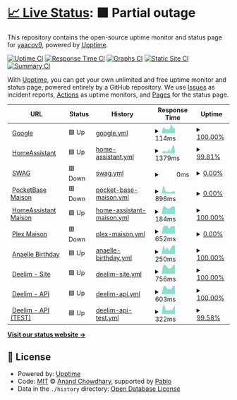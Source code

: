# [📈 Live Status](https://yaacov9.github.io/upptime): <!--live status--> **🟧 Partial outage**

This repository contains the open-source uptime monitor and status page for [yaacov9](http://elbazyaacov.com/), powered by [Upptime](https://github.com/upptime/upptime).

[![Uptime CI](https://github.com/yaacov9/upptime/workflows/Uptime%20CI/badge.svg)](https://github.com/yaacov9/upptime/actions?query=workflow%3A%22Uptime+CI%22)
[![Response Time CI](https://github.com/yaacov9/upptime/workflows/Response%20Time%20CI/badge.svg)](https://github.com/yaacov9/upptime/actions?query=workflow%3A%22Response+Time+CI%22)
[![Graphs CI](https://github.com/yaacov9/upptime/workflows/Graphs%20CI/badge.svg)](https://github.com/yaacov9/upptime/actions?query=workflow%3A%22Graphs+CI%22)
[![Static Site CI](https://github.com/yaacov9/upptime/workflows/Static%20Site%20CI/badge.svg)](https://github.com/yaacov9/upptime/actions?query=workflow%3A%22Static+Site+CI%22)
[![Summary CI](https://github.com/yaacov9/upptime/workflows/Summary%20CI/badge.svg)](https://github.com/yaacov9/upptime/actions?query=workflow%3A%22Summary+CI%22)

With [Upptime](https://upptime.js.org), you can get your own unlimited and free uptime monitor and status page, powered entirely by a GitHub repository. We use [Issues](https://github.com/yaacov9/upptime/issues) as incident reports, [Actions](https://github.com/yaacov9/upptime/actions) as uptime monitors, and [Pages](https://yaacov9.github.io/upptime) for the status page.

<!--start: status pages-->
<!-- This summary is generated by Upptime (https://github.com/upptime/upptime) -->
<!-- Do not edit this manually, your changes will be overwritten -->
<!-- prettier-ignore -->
| URL | Status | History | Response Time | Uptime |
| --- | ------ | ------- | ------------- | ------ |
| <img alt="" src="https://icons.duckduckgo.com/ip3/www.google.com.ico" height="13"> [Google](https://www.google.com) | 🟩 Up | [google.yml](https://github.com/yaacov9/upptime/commits/HEAD/history/google.yml) | <details><summary><img alt="Response time graph" src="./graphs/google/response-time-week.png" height="20"> 114ms</summary><br><a href="https://yaacov9.github.io/upptime/history/google"><img alt="Response time 106" src="https://img.shields.io/endpoint?url=https%3A%2F%2Fraw.githubusercontent.com%2Fyaacov9%2Fupptime%2FHEAD%2Fapi%2Fgoogle%2Fresponse-time.json"></a><br><a href="https://yaacov9.github.io/upptime/history/google"><img alt="24-hour response time 98" src="https://img.shields.io/endpoint?url=https%3A%2F%2Fraw.githubusercontent.com%2Fyaacov9%2Fupptime%2FHEAD%2Fapi%2Fgoogle%2Fresponse-time-day.json"></a><br><a href="https://yaacov9.github.io/upptime/history/google"><img alt="7-day response time 114" src="https://img.shields.io/endpoint?url=https%3A%2F%2Fraw.githubusercontent.com%2Fyaacov9%2Fupptime%2FHEAD%2Fapi%2Fgoogle%2Fresponse-time-week.json"></a><br><a href="https://yaacov9.github.io/upptime/history/google"><img alt="30-day response time 106" src="https://img.shields.io/endpoint?url=https%3A%2F%2Fraw.githubusercontent.com%2Fyaacov9%2Fupptime%2FHEAD%2Fapi%2Fgoogle%2Fresponse-time-month.json"></a><br><a href="https://yaacov9.github.io/upptime/history/google"><img alt="1-year response time 106" src="https://img.shields.io/endpoint?url=https%3A%2F%2Fraw.githubusercontent.com%2Fyaacov9%2Fupptime%2FHEAD%2Fapi%2Fgoogle%2Fresponse-time-year.json"></a></details> | <details><summary><a href="https://yaacov9.github.io/upptime/history/google">100.00%</a></summary><a href="https://yaacov9.github.io/upptime/history/google"><img alt="All-time uptime 100.00%" src="https://img.shields.io/endpoint?url=https%3A%2F%2Fraw.githubusercontent.com%2Fyaacov9%2Fupptime%2FHEAD%2Fapi%2Fgoogle%2Fuptime.json"></a><br><a href="https://yaacov9.github.io/upptime/history/google"><img alt="24-hour uptime 100.00%" src="https://img.shields.io/endpoint?url=https%3A%2F%2Fraw.githubusercontent.com%2Fyaacov9%2Fupptime%2FHEAD%2Fapi%2Fgoogle%2Fuptime-day.json"></a><br><a href="https://yaacov9.github.io/upptime/history/google"><img alt="7-day uptime 100.00%" src="https://img.shields.io/endpoint?url=https%3A%2F%2Fraw.githubusercontent.com%2Fyaacov9%2Fupptime%2FHEAD%2Fapi%2Fgoogle%2Fuptime-week.json"></a><br><a href="https://yaacov9.github.io/upptime/history/google"><img alt="30-day uptime 100.00%" src="https://img.shields.io/endpoint?url=https%3A%2F%2Fraw.githubusercontent.com%2Fyaacov9%2Fupptime%2FHEAD%2Fapi%2Fgoogle%2Fuptime-month.json"></a><br><a href="https://yaacov9.github.io/upptime/history/google"><img alt="1-year uptime 100.00%" src="https://img.shields.io/endpoint?url=https%3A%2F%2Fraw.githubusercontent.com%2Fyaacov9%2Fupptime%2FHEAD%2Fapi%2Fgoogle%2Fuptime-year.json"></a></details>
| <img alt="" src="https://icons.duckduckgo.com/ip3/homeassistant.maav.duckdns.org.ico" height="13"> [HomeAssistant](https://homeassistant.maav.duckdns.org) | 🟩 Up | [home-assistant.yml](https://github.com/yaacov9/upptime/commits/HEAD/history/home-assistant.yml) | <details><summary><img alt="Response time graph" src="./graphs/home-assistant/response-time-week.png" height="20"> 1379ms</summary><br><a href="https://yaacov9.github.io/upptime/history/home-assistant"><img alt="Response time 3451" src="https://img.shields.io/endpoint?url=https%3A%2F%2Fraw.githubusercontent.com%2Fyaacov9%2Fupptime%2FHEAD%2Fapi%2Fhome-assistant%2Fresponse-time.json"></a><br><a href="https://yaacov9.github.io/upptime/history/home-assistant"><img alt="24-hour response time 670" src="https://img.shields.io/endpoint?url=https%3A%2F%2Fraw.githubusercontent.com%2Fyaacov9%2Fupptime%2FHEAD%2Fapi%2Fhome-assistant%2Fresponse-time-day.json"></a><br><a href="https://yaacov9.github.io/upptime/history/home-assistant"><img alt="7-day response time 1379" src="https://img.shields.io/endpoint?url=https%3A%2F%2Fraw.githubusercontent.com%2Fyaacov9%2Fupptime%2FHEAD%2Fapi%2Fhome-assistant%2Fresponse-time-week.json"></a><br><a href="https://yaacov9.github.io/upptime/history/home-assistant"><img alt="30-day response time 2315" src="https://img.shields.io/endpoint?url=https%3A%2F%2Fraw.githubusercontent.com%2Fyaacov9%2Fupptime%2FHEAD%2Fapi%2Fhome-assistant%2Fresponse-time-month.json"></a><br><a href="https://yaacov9.github.io/upptime/history/home-assistant"><img alt="1-year response time 3451" src="https://img.shields.io/endpoint?url=https%3A%2F%2Fraw.githubusercontent.com%2Fyaacov9%2Fupptime%2FHEAD%2Fapi%2Fhome-assistant%2Fresponse-time-year.json"></a></details> | <details><summary><a href="https://yaacov9.github.io/upptime/history/home-assistant">99.81%</a></summary><a href="https://yaacov9.github.io/upptime/history/home-assistant"><img alt="All-time uptime 98.13%" src="https://img.shields.io/endpoint?url=https%3A%2F%2Fraw.githubusercontent.com%2Fyaacov9%2Fupptime%2FHEAD%2Fapi%2Fhome-assistant%2Fuptime.json"></a><br><a href="https://yaacov9.github.io/upptime/history/home-assistant"><img alt="24-hour uptime 100.00%" src="https://img.shields.io/endpoint?url=https%3A%2F%2Fraw.githubusercontent.com%2Fyaacov9%2Fupptime%2FHEAD%2Fapi%2Fhome-assistant%2Fuptime-day.json"></a><br><a href="https://yaacov9.github.io/upptime/history/home-assistant"><img alt="7-day uptime 99.81%" src="https://img.shields.io/endpoint?url=https%3A%2F%2Fraw.githubusercontent.com%2Fyaacov9%2Fupptime%2FHEAD%2Fapi%2Fhome-assistant%2Fuptime-week.json"></a><br><a href="https://yaacov9.github.io/upptime/history/home-assistant"><img alt="30-day uptime 98.19%" src="https://img.shields.io/endpoint?url=https%3A%2F%2Fraw.githubusercontent.com%2Fyaacov9%2Fupptime%2FHEAD%2Fapi%2Fhome-assistant%2Fuptime-month.json"></a><br><a href="https://yaacov9.github.io/upptime/history/home-assistant"><img alt="1-year uptime 98.13%" src="https://img.shields.io/endpoint?url=https%3A%2F%2Fraw.githubusercontent.com%2Fyaacov9%2Fupptime%2FHEAD%2Fapi%2Fhome-assistant%2Fuptime-year.json"></a></details>
| <img alt="" src="https://icons.duckduckgo.com/ip3/maav.duckdns.org.ico" height="13"> [SWAG](https://maav.duckdns.org) | 🟥 Down | [swag.yml](https://github.com/yaacov9/upptime/commits/HEAD/history/swag.yml) | <details><summary><img alt="Response time graph" src="./graphs/swag/response-time-week.png" height="20"> 0ms</summary><br><a href="https://yaacov9.github.io/upptime/history/swag"><img alt="Response time 0" src="https://img.shields.io/endpoint?url=https%3A%2F%2Fraw.githubusercontent.com%2Fyaacov9%2Fupptime%2FHEAD%2Fapi%2Fswag%2Fresponse-time.json"></a><br><a href="https://yaacov9.github.io/upptime/history/swag"><img alt="24-hour response time 0" src="https://img.shields.io/endpoint?url=https%3A%2F%2Fraw.githubusercontent.com%2Fyaacov9%2Fupptime%2FHEAD%2Fapi%2Fswag%2Fresponse-time-day.json"></a><br><a href="https://yaacov9.github.io/upptime/history/swag"><img alt="7-day response time 0" src="https://img.shields.io/endpoint?url=https%3A%2F%2Fraw.githubusercontent.com%2Fyaacov9%2Fupptime%2FHEAD%2Fapi%2Fswag%2Fresponse-time-week.json"></a><br><a href="https://yaacov9.github.io/upptime/history/swag"><img alt="30-day response time 0" src="https://img.shields.io/endpoint?url=https%3A%2F%2Fraw.githubusercontent.com%2Fyaacov9%2Fupptime%2FHEAD%2Fapi%2Fswag%2Fresponse-time-month.json"></a><br><a href="https://yaacov9.github.io/upptime/history/swag"><img alt="1-year response time 0" src="https://img.shields.io/endpoint?url=https%3A%2F%2Fraw.githubusercontent.com%2Fyaacov9%2Fupptime%2FHEAD%2Fapi%2Fswag%2Fresponse-time-year.json"></a></details> | <details><summary><a href="https://yaacov9.github.io/upptime/history/swag">0.00%</a></summary><a href="https://yaacov9.github.io/upptime/history/swag"><img alt="All-time uptime 0.00%" src="https://img.shields.io/endpoint?url=https%3A%2F%2Fraw.githubusercontent.com%2Fyaacov9%2Fupptime%2FHEAD%2Fapi%2Fswag%2Fuptime.json"></a><br><a href="https://yaacov9.github.io/upptime/history/swag"><img alt="24-hour uptime 0.00%" src="https://img.shields.io/endpoint?url=https%3A%2F%2Fraw.githubusercontent.com%2Fyaacov9%2Fupptime%2FHEAD%2Fapi%2Fswag%2Fuptime-day.json"></a><br><a href="https://yaacov9.github.io/upptime/history/swag"><img alt="7-day uptime 0.00%" src="https://img.shields.io/endpoint?url=https%3A%2F%2Fraw.githubusercontent.com%2Fyaacov9%2Fupptime%2FHEAD%2Fapi%2Fswag%2Fuptime-week.json"></a><br><a href="https://yaacov9.github.io/upptime/history/swag"><img alt="30-day uptime 1.38%" src="https://img.shields.io/endpoint?url=https%3A%2F%2Fraw.githubusercontent.com%2Fyaacov9%2Fupptime%2FHEAD%2Fapi%2Fswag%2Fuptime-month.json"></a><br><a href="https://yaacov9.github.io/upptime/history/swag"><img alt="1-year uptime 0.00%" src="https://img.shields.io/endpoint?url=https%3A%2F%2Fraw.githubusercontent.com%2Fyaacov9%2Fupptime%2FHEAD%2Fapi%2Fswag%2Fuptime-year.json"></a></details>
| <img alt="" src="https://icons.duckduckgo.com/ip3/pkbase.maav.duckdns.org.ico" height="13"> [PocketBase Maison](https://pkbase.maav.duckdns.org) | 🟥 Down | [pocket-base-maison.yml](https://github.com/yaacov9/upptime/commits/HEAD/history/pocket-base-maison.yml) | <details><summary><img alt="Response time graph" src="./graphs/pocket-base-maison/response-time-week.png" height="20"> 896ms</summary><br><a href="https://yaacov9.github.io/upptime/history/pocket-base-maison"><img alt="Response time 2531" src="https://img.shields.io/endpoint?url=https%3A%2F%2Fraw.githubusercontent.com%2Fyaacov9%2Fupptime%2FHEAD%2Fapi%2Fpocket-base-maison%2Fresponse-time.json"></a><br><a href="https://yaacov9.github.io/upptime/history/pocket-base-maison"><img alt="24-hour response time 681" src="https://img.shields.io/endpoint?url=https%3A%2F%2Fraw.githubusercontent.com%2Fyaacov9%2Fupptime%2FHEAD%2Fapi%2Fpocket-base-maison%2Fresponse-time-day.json"></a><br><a href="https://yaacov9.github.io/upptime/history/pocket-base-maison"><img alt="7-day response time 896" src="https://img.shields.io/endpoint?url=https%3A%2F%2Fraw.githubusercontent.com%2Fyaacov9%2Fupptime%2FHEAD%2Fapi%2Fpocket-base-maison%2Fresponse-time-week.json"></a><br><a href="https://yaacov9.github.io/upptime/history/pocket-base-maison"><img alt="30-day response time 2063" src="https://img.shields.io/endpoint?url=https%3A%2F%2Fraw.githubusercontent.com%2Fyaacov9%2Fupptime%2FHEAD%2Fapi%2Fpocket-base-maison%2Fresponse-time-month.json"></a><br><a href="https://yaacov9.github.io/upptime/history/pocket-base-maison"><img alt="1-year response time 2531" src="https://img.shields.io/endpoint?url=https%3A%2F%2Fraw.githubusercontent.com%2Fyaacov9%2Fupptime%2FHEAD%2Fapi%2Fpocket-base-maison%2Fresponse-time-year.json"></a></details> | <details><summary><a href="https://yaacov9.github.io/upptime/history/pocket-base-maison">0.00%</a></summary><a href="https://yaacov9.github.io/upptime/history/pocket-base-maison"><img alt="All-time uptime 0.00%" src="https://img.shields.io/endpoint?url=https%3A%2F%2Fraw.githubusercontent.com%2Fyaacov9%2Fupptime%2FHEAD%2Fapi%2Fpocket-base-maison%2Fuptime.json"></a><br><a href="https://yaacov9.github.io/upptime/history/pocket-base-maison"><img alt="24-hour uptime 0.00%" src="https://img.shields.io/endpoint?url=https%3A%2F%2Fraw.githubusercontent.com%2Fyaacov9%2Fupptime%2FHEAD%2Fapi%2Fpocket-base-maison%2Fuptime-day.json"></a><br><a href="https://yaacov9.github.io/upptime/history/pocket-base-maison"><img alt="7-day uptime 0.00%" src="https://img.shields.io/endpoint?url=https%3A%2F%2Fraw.githubusercontent.com%2Fyaacov9%2Fupptime%2FHEAD%2Fapi%2Fpocket-base-maison%2Fuptime-week.json"></a><br><a href="https://yaacov9.github.io/upptime/history/pocket-base-maison"><img alt="30-day uptime 1.38%" src="https://img.shields.io/endpoint?url=https%3A%2F%2Fraw.githubusercontent.com%2Fyaacov9%2Fupptime%2FHEAD%2Fapi%2Fpocket-base-maison%2Fuptime-month.json"></a><br><a href="https://yaacov9.github.io/upptime/history/pocket-base-maison"><img alt="1-year uptime 0.00%" src="https://img.shields.io/endpoint?url=https%3A%2F%2Fraw.githubusercontent.com%2Fyaacov9%2Fupptime%2FHEAD%2Fapi%2Fpocket-base-maison%2Fuptime-year.json"></a></details>
| <img alt="" src="https://icons.duckduckgo.com/ip3/homeassistant.maav.duckdns.org.ico" height="13"> [HomeAssistant Maison](https://HomeAssistant.maav.duckdns.org) | 🟩 Up | [home-assistant-maison.yml](https://github.com/yaacov9/upptime/commits/HEAD/history/home-assistant-maison.yml) | <details><summary><img alt="Response time graph" src="./graphs/home-assistant-maison/response-time-week.png" height="20"> 184ms</summary><br><a href="https://yaacov9.github.io/upptime/history/home-assistant-maison"><img alt="Response time 663" src="https://img.shields.io/endpoint?url=https%3A%2F%2Fraw.githubusercontent.com%2Fyaacov9%2Fupptime%2FHEAD%2Fapi%2Fhome-assistant-maison%2Fresponse-time.json"></a><br><a href="https://yaacov9.github.io/upptime/history/home-assistant-maison"><img alt="24-hour response time 195" src="https://img.shields.io/endpoint?url=https%3A%2F%2Fraw.githubusercontent.com%2Fyaacov9%2Fupptime%2FHEAD%2Fapi%2Fhome-assistant-maison%2Fresponse-time-day.json"></a><br><a href="https://yaacov9.github.io/upptime/history/home-assistant-maison"><img alt="7-day response time 184" src="https://img.shields.io/endpoint?url=https%3A%2F%2Fraw.githubusercontent.com%2Fyaacov9%2Fupptime%2FHEAD%2Fapi%2Fhome-assistant-maison%2Fresponse-time-week.json"></a><br><a href="https://yaacov9.github.io/upptime/history/home-assistant-maison"><img alt="30-day response time 171" src="https://img.shields.io/endpoint?url=https%3A%2F%2Fraw.githubusercontent.com%2Fyaacov9%2Fupptime%2FHEAD%2Fapi%2Fhome-assistant-maison%2Fresponse-time-month.json"></a><br><a href="https://yaacov9.github.io/upptime/history/home-assistant-maison"><img alt="1-year response time 663" src="https://img.shields.io/endpoint?url=https%3A%2F%2Fraw.githubusercontent.com%2Fyaacov9%2Fupptime%2FHEAD%2Fapi%2Fhome-assistant-maison%2Fresponse-time-year.json"></a></details> | <details><summary><a href="https://yaacov9.github.io/upptime/history/home-assistant-maison">100.00%</a></summary><a href="https://yaacov9.github.io/upptime/history/home-assistant-maison"><img alt="All-time uptime 98.84%" src="https://img.shields.io/endpoint?url=https%3A%2F%2Fraw.githubusercontent.com%2Fyaacov9%2Fupptime%2FHEAD%2Fapi%2Fhome-assistant-maison%2Fuptime.json"></a><br><a href="https://yaacov9.github.io/upptime/history/home-assistant-maison"><img alt="24-hour uptime 100.00%" src="https://img.shields.io/endpoint?url=https%3A%2F%2Fraw.githubusercontent.com%2Fyaacov9%2Fupptime%2FHEAD%2Fapi%2Fhome-assistant-maison%2Fuptime-day.json"></a><br><a href="https://yaacov9.github.io/upptime/history/home-assistant-maison"><img alt="7-day uptime 100.00%" src="https://img.shields.io/endpoint?url=https%3A%2F%2Fraw.githubusercontent.com%2Fyaacov9%2Fupptime%2FHEAD%2Fapi%2Fhome-assistant-maison%2Fuptime-week.json"></a><br><a href="https://yaacov9.github.io/upptime/history/home-assistant-maison"><img alt="30-day uptime 98.52%" src="https://img.shields.io/endpoint?url=https%3A%2F%2Fraw.githubusercontent.com%2Fyaacov9%2Fupptime%2FHEAD%2Fapi%2Fhome-assistant-maison%2Fuptime-month.json"></a><br><a href="https://yaacov9.github.io/upptime/history/home-assistant-maison"><img alt="1-year uptime 98.84%" src="https://img.shields.io/endpoint?url=https%3A%2F%2Fraw.githubusercontent.com%2Fyaacov9%2Fupptime%2FHEAD%2Fapi%2Fhome-assistant-maison%2Fuptime-year.json"></a></details>
| <img alt="" src="https://icons.duckduckgo.com/ip3/plex.maav.duckdns.org.ico" height="13"> [Plex Maison](https://Plex.maav.duckdns.org) | 🟥 Down | [plex-maison.yml](https://github.com/yaacov9/upptime/commits/HEAD/history/plex-maison.yml) | <details><summary><img alt="Response time graph" src="./graphs/plex-maison/response-time-week.png" height="20"> 652ms</summary><br><a href="https://yaacov9.github.io/upptime/history/plex-maison"><img alt="Response time 2775" src="https://img.shields.io/endpoint?url=https%3A%2F%2Fraw.githubusercontent.com%2Fyaacov9%2Fupptime%2FHEAD%2Fapi%2Fplex-maison%2Fresponse-time.json"></a><br><a href="https://yaacov9.github.io/upptime/history/plex-maison"><img alt="24-hour response time 685" src="https://img.shields.io/endpoint?url=https%3A%2F%2Fraw.githubusercontent.com%2Fyaacov9%2Fupptime%2FHEAD%2Fapi%2Fplex-maison%2Fresponse-time-day.json"></a><br><a href="https://yaacov9.github.io/upptime/history/plex-maison"><img alt="7-day response time 652" src="https://img.shields.io/endpoint?url=https%3A%2F%2Fraw.githubusercontent.com%2Fyaacov9%2Fupptime%2FHEAD%2Fapi%2Fplex-maison%2Fresponse-time-week.json"></a><br><a href="https://yaacov9.github.io/upptime/history/plex-maison"><img alt="30-day response time 1818" src="https://img.shields.io/endpoint?url=https%3A%2F%2Fraw.githubusercontent.com%2Fyaacov9%2Fupptime%2FHEAD%2Fapi%2Fplex-maison%2Fresponse-time-month.json"></a><br><a href="https://yaacov9.github.io/upptime/history/plex-maison"><img alt="1-year response time 2775" src="https://img.shields.io/endpoint?url=https%3A%2F%2Fraw.githubusercontent.com%2Fyaacov9%2Fupptime%2FHEAD%2Fapi%2Fplex-maison%2Fresponse-time-year.json"></a></details> | <details><summary><a href="https://yaacov9.github.io/upptime/history/plex-maison">0.00%</a></summary><a href="https://yaacov9.github.io/upptime/history/plex-maison"><img alt="All-time uptime 0.00%" src="https://img.shields.io/endpoint?url=https%3A%2F%2Fraw.githubusercontent.com%2Fyaacov9%2Fupptime%2FHEAD%2Fapi%2Fplex-maison%2Fuptime.json"></a><br><a href="https://yaacov9.github.io/upptime/history/plex-maison"><img alt="24-hour uptime 0.00%" src="https://img.shields.io/endpoint?url=https%3A%2F%2Fraw.githubusercontent.com%2Fyaacov9%2Fupptime%2FHEAD%2Fapi%2Fplex-maison%2Fuptime-day.json"></a><br><a href="https://yaacov9.github.io/upptime/history/plex-maison"><img alt="7-day uptime 0.00%" src="https://img.shields.io/endpoint?url=https%3A%2F%2Fraw.githubusercontent.com%2Fyaacov9%2Fupptime%2FHEAD%2Fapi%2Fplex-maison%2Fuptime-week.json"></a><br><a href="https://yaacov9.github.io/upptime/history/plex-maison"><img alt="30-day uptime 1.38%" src="https://img.shields.io/endpoint?url=https%3A%2F%2Fraw.githubusercontent.com%2Fyaacov9%2Fupptime%2FHEAD%2Fapi%2Fplex-maison%2Fuptime-month.json"></a><br><a href="https://yaacov9.github.io/upptime/history/plex-maison"><img alt="1-year uptime 0.00%" src="https://img.shields.io/endpoint?url=https%3A%2F%2Fraw.githubusercontent.com%2Fyaacov9%2Fupptime%2FHEAD%2Fapi%2Fplex-maison%2Fuptime-year.json"></a></details>
| <img alt="" src="https://icons.duckduckgo.com/ip3/anaellebirthday.com.ico" height="13"> [Anaelle Birthday](https://AnaelleBirthday.com) | 🟩 Up | [anaelle-birthday.yml](https://github.com/yaacov9/upptime/commits/HEAD/history/anaelle-birthday.yml) | <details><summary><img alt="Response time graph" src="./graphs/anaelle-birthday/response-time-week.png" height="20"> 250ms</summary><br><a href="https://yaacov9.github.io/upptime/history/anaelle-birthday"><img alt="Response time 286" src="https://img.shields.io/endpoint?url=https%3A%2F%2Fraw.githubusercontent.com%2Fyaacov9%2Fupptime%2FHEAD%2Fapi%2Fanaelle-birthday%2Fresponse-time.json"></a><br><a href="https://yaacov9.github.io/upptime/history/anaelle-birthday"><img alt="24-hour response time 326" src="https://img.shields.io/endpoint?url=https%3A%2F%2Fraw.githubusercontent.com%2Fyaacov9%2Fupptime%2FHEAD%2Fapi%2Fanaelle-birthday%2Fresponse-time-day.json"></a><br><a href="https://yaacov9.github.io/upptime/history/anaelle-birthday"><img alt="7-day response time 250" src="https://img.shields.io/endpoint?url=https%3A%2F%2Fraw.githubusercontent.com%2Fyaacov9%2Fupptime%2FHEAD%2Fapi%2Fanaelle-birthday%2Fresponse-time-week.json"></a><br><a href="https://yaacov9.github.io/upptime/history/anaelle-birthday"><img alt="30-day response time 256" src="https://img.shields.io/endpoint?url=https%3A%2F%2Fraw.githubusercontent.com%2Fyaacov9%2Fupptime%2FHEAD%2Fapi%2Fanaelle-birthday%2Fresponse-time-month.json"></a><br><a href="https://yaacov9.github.io/upptime/history/anaelle-birthday"><img alt="1-year response time 286" src="https://img.shields.io/endpoint?url=https%3A%2F%2Fraw.githubusercontent.com%2Fyaacov9%2Fupptime%2FHEAD%2Fapi%2Fanaelle-birthday%2Fresponse-time-year.json"></a></details> | <details><summary><a href="https://yaacov9.github.io/upptime/history/anaelle-birthday">100.00%</a></summary><a href="https://yaacov9.github.io/upptime/history/anaelle-birthday"><img alt="All-time uptime 99.97%" src="https://img.shields.io/endpoint?url=https%3A%2F%2Fraw.githubusercontent.com%2Fyaacov9%2Fupptime%2FHEAD%2Fapi%2Fanaelle-birthday%2Fuptime.json"></a><br><a href="https://yaacov9.github.io/upptime/history/anaelle-birthday"><img alt="24-hour uptime 100.00%" src="https://img.shields.io/endpoint?url=https%3A%2F%2Fraw.githubusercontent.com%2Fyaacov9%2Fupptime%2FHEAD%2Fapi%2Fanaelle-birthday%2Fuptime-day.json"></a><br><a href="https://yaacov9.github.io/upptime/history/anaelle-birthday"><img alt="7-day uptime 100.00%" src="https://img.shields.io/endpoint?url=https%3A%2F%2Fraw.githubusercontent.com%2Fyaacov9%2Fupptime%2FHEAD%2Fapi%2Fanaelle-birthday%2Fuptime-week.json"></a><br><a href="https://yaacov9.github.io/upptime/history/anaelle-birthday"><img alt="30-day uptime 100.00%" src="https://img.shields.io/endpoint?url=https%3A%2F%2Fraw.githubusercontent.com%2Fyaacov9%2Fupptime%2FHEAD%2Fapi%2Fanaelle-birthday%2Fuptime-month.json"></a><br><a href="https://yaacov9.github.io/upptime/history/anaelle-birthday"><img alt="1-year uptime 99.97%" src="https://img.shields.io/endpoint?url=https%3A%2F%2Fraw.githubusercontent.com%2Fyaacov9%2Fupptime%2FHEAD%2Fapi%2Fanaelle-birthday%2Fuptime-year.json"></a></details>
| <img alt="" src="https://icons.duckduckgo.com/ip3/deelim.com.ico" height="13"> [Deelim - Site](https://deelim.com) | 🟩 Up | [deelim-site.yml](https://github.com/yaacov9/upptime/commits/HEAD/history/deelim-site.yml) | <details><summary><img alt="Response time graph" src="./graphs/deelim-site/response-time-week.png" height="20"> 756ms</summary><br><a href="https://yaacov9.github.io/upptime/history/deelim-site"><img alt="Response time 796" src="https://img.shields.io/endpoint?url=https%3A%2F%2Fraw.githubusercontent.com%2Fyaacov9%2Fupptime%2FHEAD%2Fapi%2Fdeelim-site%2Fresponse-time.json"></a><br><a href="https://yaacov9.github.io/upptime/history/deelim-site"><img alt="24-hour response time 885" src="https://img.shields.io/endpoint?url=https%3A%2F%2Fraw.githubusercontent.com%2Fyaacov9%2Fupptime%2FHEAD%2Fapi%2Fdeelim-site%2Fresponse-time-day.json"></a><br><a href="https://yaacov9.github.io/upptime/history/deelim-site"><img alt="7-day response time 756" src="https://img.shields.io/endpoint?url=https%3A%2F%2Fraw.githubusercontent.com%2Fyaacov9%2Fupptime%2FHEAD%2Fapi%2Fdeelim-site%2Fresponse-time-week.json"></a><br><a href="https://yaacov9.github.io/upptime/history/deelim-site"><img alt="30-day response time 705" src="https://img.shields.io/endpoint?url=https%3A%2F%2Fraw.githubusercontent.com%2Fyaacov9%2Fupptime%2FHEAD%2Fapi%2Fdeelim-site%2Fresponse-time-month.json"></a><br><a href="https://yaacov9.github.io/upptime/history/deelim-site"><img alt="1-year response time 796" src="https://img.shields.io/endpoint?url=https%3A%2F%2Fraw.githubusercontent.com%2Fyaacov9%2Fupptime%2FHEAD%2Fapi%2Fdeelim-site%2Fresponse-time-year.json"></a></details> | <details><summary><a href="https://yaacov9.github.io/upptime/history/deelim-site">100.00%</a></summary><a href="https://yaacov9.github.io/upptime/history/deelim-site"><img alt="All-time uptime 99.51%" src="https://img.shields.io/endpoint?url=https%3A%2F%2Fraw.githubusercontent.com%2Fyaacov9%2Fupptime%2FHEAD%2Fapi%2Fdeelim-site%2Fuptime.json"></a><br><a href="https://yaacov9.github.io/upptime/history/deelim-site"><img alt="24-hour uptime 100.00%" src="https://img.shields.io/endpoint?url=https%3A%2F%2Fraw.githubusercontent.com%2Fyaacov9%2Fupptime%2FHEAD%2Fapi%2Fdeelim-site%2Fuptime-day.json"></a><br><a href="https://yaacov9.github.io/upptime/history/deelim-site"><img alt="7-day uptime 100.00%" src="https://img.shields.io/endpoint?url=https%3A%2F%2Fraw.githubusercontent.com%2Fyaacov9%2Fupptime%2FHEAD%2Fapi%2Fdeelim-site%2Fuptime-week.json"></a><br><a href="https://yaacov9.github.io/upptime/history/deelim-site"><img alt="30-day uptime 98.90%" src="https://img.shields.io/endpoint?url=https%3A%2F%2Fraw.githubusercontent.com%2Fyaacov9%2Fupptime%2FHEAD%2Fapi%2Fdeelim-site%2Fuptime-month.json"></a><br><a href="https://yaacov9.github.io/upptime/history/deelim-site"><img alt="1-year uptime 99.51%" src="https://img.shields.io/endpoint?url=https%3A%2F%2Fraw.githubusercontent.com%2Fyaacov9%2Fupptime%2FHEAD%2Fapi%2Fdeelim-site%2Fuptime-year.json"></a></details>
| <img alt="" src="https://icons.duckduckgo.com/ip3/api.deelim.com.ico" height="13"> [Deelim - API](https://api.deelim.com) | 🟩 Up | [deelim-api.yml](https://github.com/yaacov9/upptime/commits/HEAD/history/deelim-api.yml) | <details><summary><img alt="Response time graph" src="./graphs/deelim-api/response-time-week.png" height="20"> 603ms</summary><br><a href="https://yaacov9.github.io/upptime/history/deelim-api"><img alt="Response time 584" src="https://img.shields.io/endpoint?url=https%3A%2F%2Fraw.githubusercontent.com%2Fyaacov9%2Fupptime%2FHEAD%2Fapi%2Fdeelim-api%2Fresponse-time.json"></a><br><a href="https://yaacov9.github.io/upptime/history/deelim-api"><img alt="24-hour response time 714" src="https://img.shields.io/endpoint?url=https%3A%2F%2Fraw.githubusercontent.com%2Fyaacov9%2Fupptime%2FHEAD%2Fapi%2Fdeelim-api%2Fresponse-time-day.json"></a><br><a href="https://yaacov9.github.io/upptime/history/deelim-api"><img alt="7-day response time 603" src="https://img.shields.io/endpoint?url=https%3A%2F%2Fraw.githubusercontent.com%2Fyaacov9%2Fupptime%2FHEAD%2Fapi%2Fdeelim-api%2Fresponse-time-week.json"></a><br><a href="https://yaacov9.github.io/upptime/history/deelim-api"><img alt="30-day response time 557" src="https://img.shields.io/endpoint?url=https%3A%2F%2Fraw.githubusercontent.com%2Fyaacov9%2Fupptime%2FHEAD%2Fapi%2Fdeelim-api%2Fresponse-time-month.json"></a><br><a href="https://yaacov9.github.io/upptime/history/deelim-api"><img alt="1-year response time 584" src="https://img.shields.io/endpoint?url=https%3A%2F%2Fraw.githubusercontent.com%2Fyaacov9%2Fupptime%2FHEAD%2Fapi%2Fdeelim-api%2Fresponse-time-year.json"></a></details> | <details><summary><a href="https://yaacov9.github.io/upptime/history/deelim-api">100.00%</a></summary><a href="https://yaacov9.github.io/upptime/history/deelim-api"><img alt="All-time uptime 99.59%" src="https://img.shields.io/endpoint?url=https%3A%2F%2Fraw.githubusercontent.com%2Fyaacov9%2Fupptime%2FHEAD%2Fapi%2Fdeelim-api%2Fuptime.json"></a><br><a href="https://yaacov9.github.io/upptime/history/deelim-api"><img alt="24-hour uptime 100.00%" src="https://img.shields.io/endpoint?url=https%3A%2F%2Fraw.githubusercontent.com%2Fyaacov9%2Fupptime%2FHEAD%2Fapi%2Fdeelim-api%2Fuptime-day.json"></a><br><a href="https://yaacov9.github.io/upptime/history/deelim-api"><img alt="7-day uptime 100.00%" src="https://img.shields.io/endpoint?url=https%3A%2F%2Fraw.githubusercontent.com%2Fyaacov9%2Fupptime%2FHEAD%2Fapi%2Fdeelim-api%2Fuptime-week.json"></a><br><a href="https://yaacov9.github.io/upptime/history/deelim-api"><img alt="30-day uptime 98.86%" src="https://img.shields.io/endpoint?url=https%3A%2F%2Fraw.githubusercontent.com%2Fyaacov9%2Fupptime%2FHEAD%2Fapi%2Fdeelim-api%2Fuptime-month.json"></a><br><a href="https://yaacov9.github.io/upptime/history/deelim-api"><img alt="1-year uptime 99.59%" src="https://img.shields.io/endpoint?url=https%3A%2F%2Fraw.githubusercontent.com%2Fyaacov9%2Fupptime%2FHEAD%2Fapi%2Fdeelim-api%2Fuptime-year.json"></a></details>
| <img alt="" src="https://icons.duckduckgo.com/ip3/api.test.deelim.com.ico" height="13"> [Deelim - API (TEST)](https://api.test.deelim.com) | 🟩 Up | [deelim-api-test.yml](https://github.com/yaacov9/upptime/commits/HEAD/history/deelim-api-test.yml) | <details><summary><img alt="Response time graph" src="./graphs/deelim-api-test/response-time-week.png" height="20"> 322ms</summary><br><a href="https://yaacov9.github.io/upptime/history/deelim-api-test"><img alt="Response time 369" src="https://img.shields.io/endpoint?url=https%3A%2F%2Fraw.githubusercontent.com%2Fyaacov9%2Fupptime%2FHEAD%2Fapi%2Fdeelim-api-test%2Fresponse-time.json"></a><br><a href="https://yaacov9.github.io/upptime/history/deelim-api-test"><img alt="24-hour response time 426" src="https://img.shields.io/endpoint?url=https%3A%2F%2Fraw.githubusercontent.com%2Fyaacov9%2Fupptime%2FHEAD%2Fapi%2Fdeelim-api-test%2Fresponse-time-day.json"></a><br><a href="https://yaacov9.github.io/upptime/history/deelim-api-test"><img alt="7-day response time 322" src="https://img.shields.io/endpoint?url=https%3A%2F%2Fraw.githubusercontent.com%2Fyaacov9%2Fupptime%2FHEAD%2Fapi%2Fdeelim-api-test%2Fresponse-time-week.json"></a><br><a href="https://yaacov9.github.io/upptime/history/deelim-api-test"><img alt="30-day response time 299" src="https://img.shields.io/endpoint?url=https%3A%2F%2Fraw.githubusercontent.com%2Fyaacov9%2Fupptime%2FHEAD%2Fapi%2Fdeelim-api-test%2Fresponse-time-month.json"></a><br><a href="https://yaacov9.github.io/upptime/history/deelim-api-test"><img alt="1-year response time 369" src="https://img.shields.io/endpoint?url=https%3A%2F%2Fraw.githubusercontent.com%2Fyaacov9%2Fupptime%2FHEAD%2Fapi%2Fdeelim-api-test%2Fresponse-time-year.json"></a></details> | <details><summary><a href="https://yaacov9.github.io/upptime/history/deelim-api-test">99.58%</a></summary><a href="https://yaacov9.github.io/upptime/history/deelim-api-test"><img alt="All-time uptime 99.84%" src="https://img.shields.io/endpoint?url=https%3A%2F%2Fraw.githubusercontent.com%2Fyaacov9%2Fupptime%2FHEAD%2Fapi%2Fdeelim-api-test%2Fuptime.json"></a><br><a href="https://yaacov9.github.io/upptime/history/deelim-api-test"><img alt="24-hour uptime 97.05%" src="https://img.shields.io/endpoint?url=https%3A%2F%2Fraw.githubusercontent.com%2Fyaacov9%2Fupptime%2FHEAD%2Fapi%2Fdeelim-api-test%2Fuptime-day.json"></a><br><a href="https://yaacov9.github.io/upptime/history/deelim-api-test"><img alt="7-day uptime 99.58%" src="https://img.shields.io/endpoint?url=https%3A%2F%2Fraw.githubusercontent.com%2Fyaacov9%2Fupptime%2FHEAD%2Fapi%2Fdeelim-api-test%2Fuptime-week.json"></a><br><a href="https://yaacov9.github.io/upptime/history/deelim-api-test"><img alt="30-day uptime 99.85%" src="https://img.shields.io/endpoint?url=https%3A%2F%2Fraw.githubusercontent.com%2Fyaacov9%2Fupptime%2FHEAD%2Fapi%2Fdeelim-api-test%2Fuptime-month.json"></a><br><a href="https://yaacov9.github.io/upptime/history/deelim-api-test"><img alt="1-year uptime 99.84%" src="https://img.shields.io/endpoint?url=https%3A%2F%2Fraw.githubusercontent.com%2Fyaacov9%2Fupptime%2FHEAD%2Fapi%2Fdeelim-api-test%2Fuptime-year.json"></a></details>

<!--end: status pages-->

[**Visit our status website →**](https://yaacov9.github.io/upptime)

## 📄 License

- Powered by: [Upptime](https://github.com/upptime/upptime)
- Code: [MIT](./LICENSE) © [Anand Chowdhary](https://anandchowdhary.com), supported by [Pabio](https://pabio.com)
- Data in the `./history` directory: [Open Database License](https://opendatacommons.org/licenses/odbl/1-0/)

